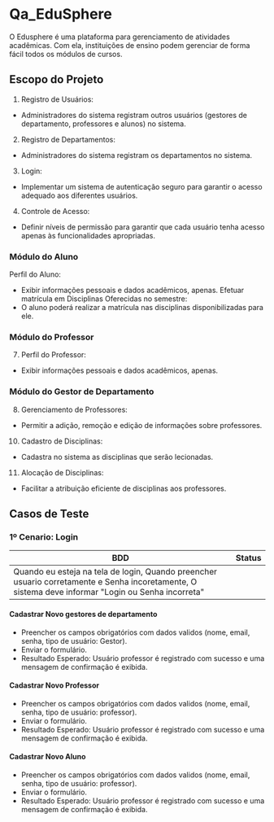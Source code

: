 # Qa_EduSphere

O Edusphere é uma plataforma para gerenciamento de atividades acadêmicas. Com ela, instituições de ensino podem gerenciar de forma fácil todos os módulos de cursos.

## Escopo do Projeto

1. Registro de Usuários:
- Administradores do sistema registram outros usuários (gestores de
departamento, professores e alunos) no sistema.
2. Registro de Departamentos:
- Administradores do sistema registram os departamentos no sistema.
3. Login:
- Implementar um sistema de autenticação seguro para garantir o acesso
adequado aos diferentes usuários.
4. Controle de Acesso:
- Definir níveis de permissão para garantir que cada usuário tenha acesso apenas
às funcionalidades apropriadas.

### Módulo do Aluno

Perfil do Aluno:
- Exibir informações pessoais e dados acadêmicos, apenas.
Efetuar matrícula em Disciplinas Oferecidas no semestre:
- O aluno poderá realizar a matrícula nas disciplinas disponibilizadas para ele.
  
### Módulo do Professor

7. Perfil do Professor:
- Exibir informações pessoais e dados acadêmicos, apenas.
  
### Módulo do Gestor de Departamento

8. Gerenciamento de Professores:
- Permitir a adição, remoção e edição de informações sobre professores.
10. Cadastro de Disciplinas:
- Cadastra no sistema as disciplinas que serão lecionadas.
11. Alocação de Disciplinas:
- Facilitar a atribuição eficiente de disciplinas aos professores.

## Casos de Teste

### 1º Cenario: Login

| BDD | Status |
| --- | --- |
| Quando eu esteja na tela de login, Quando preencher usuario corretamente e Senha incoretamente, O sistema deve informar "Login ou Senha incorreta" |     |

#### Cadastrar Novo gestores de departamento
- Preencher os campos obrigatórios com dados validos (nome, email, senha, tipo de usuário: Gestor).
- Enviar o formulário.
- Resultado Esperado: Usuário professor é registrado com sucesso e uma mensagem de confirmação é exibida.

#### Cadastrar Novo Professor
- Preencher os campos obrigatórios com dados validos (nome, email, senha, tipo de usuário: professor).
- Enviar o formulário.
- Resultado Esperado: Usuário professor é registrado com sucesso e uma mensagem de confirmação é exibida.

#### Cadastrar Novo Aluno
- Preencher os campos obrigatórios com dados validos (nome, email, senha, tipo de usuário: professor).
- Enviar o formulário.
- Resultado Esperado: Usuário professor é registrado com sucesso e uma mensagem de confirmação é exibida.

####
